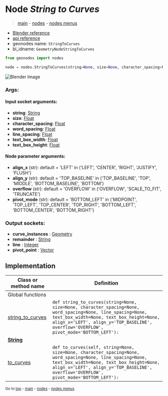 # Node *String to Curves*

> [main](../index.md) - [nodes](nodes.md) - [nodes menus](nodes_menus.md)

- [Blender reference](https://docs.blender.org/manual/en/latest/modeling/geometry_nodes/text/string_to_curves.html)
- [api reference](https://docs.blender.org/api/current/bpy.types.GeometryNodeStringToCurves.html)
- geonodes name: `StringToCurves`
- bl_idname: `GeometryNodeStringToCurves`

```python
from geonodes import nodes

node = nodes.StringToCurves(string=None, size=None, character_spacing=None, word_spacing=None, line_spacing=None, text_box_width=None, text_box_height=None, align_x='LEFT', align_y='TOP_BASELINE', overflow='OVERFLOW', pivot_mode='BOTTOM_LEFT')
```

![Blender Image](https://docs.blender.org/manual/en/latest/_images/node-types_GeometryNodeStringToCurves.webp)

### Args:

#### Input socket arguments:

- **string**: [String](String.md)
- **size**: [Float](Float.md)
- **character_spacing**: [Float](Float.md)
- **word_spacing**: [Float](Float.md)
- **line_spacing**: [Float](Float.md)
- **text_box_width**: [Float](Float.md)
- **text_box_height**: [Float](Float.md)

#### Node parameter arguments:

- **align_x** (str): default = 'LEFT' in ('LEFT', 'CENTER', 'RIGHT', 'JUSTIFY', 'FLUSH')
- **align_y** (str): default = 'TOP_BASELINE' in ('TOP_BASELINE', 'TOP', 'MIDDLE', 'BOTTOM_BASELINE', 'BOTTOM')
- **overflow** (str): default = 'OVERFLOW' in ('OVERFLOW', 'SCALE_TO_FIT', 'TRUNCATE')
- **pivot_mode** (str): default = 'BOTTOM_LEFT' in ('MIDPOINT', 'TOP_LEFT', 'TOP_CENTER', 'TOP_RIGHT', 'BOTTOM_LEFT', 'BOTTOM_CENTER', 'BOTTOM_RIGHT')

### Output sockets:

- **curve_instances** : [Geometry](Geometry.md)
- **remainder** : [String](String.md)
- **line** : [Integer](Integer.md)
- **pivot_point** : [Vector](Vector.md)

## Implementation

| Class or method name | Definition |
|----------------------|------------|
| Global functions |
| [string_to_curves](A.md#string_to_curves) | `def string_to_curves(string=None, size=None, character_spacing=None, word_spacing=None, line_spacing=None, text_box_width=None, text_box_height=None, align_x='LEFT', align_y='TOP_BASELINE', overflow='OVERFLOW', pivot_mode='BOTTOM_LEFT'):` |
| **[String](String.md)** |
| [to_curves](String.md#to_curves) | `def to_curves(self, string=None, size=None, character_spacing=None, word_spacing=None, line_spacing=None, text_box_width=None, text_box_height=None, align_x='LEFT', align_y='TOP_BASELINE', overflow='OVERFLOW', pivot_mode='BOTTOM_LEFT'):` |

<sub>Go to [top](#node-String-to-Curves) - [main](../index.md) - [nodes](nodes.md) - [nodes menus](nodes_menus.md)</sub>

